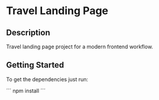 # Travel Landing Page

## Description

Travel landing page project for a modern frontend workflow.

## Getting Started

To get the dependencies just run:

´´´
npm install
´´´